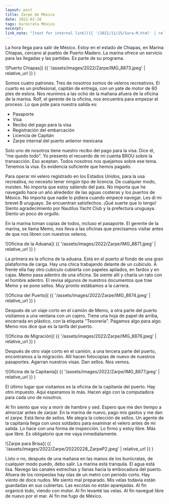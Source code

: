```yaml
---
layout: post
title: Zarpe de México
date: 2022-02-28
tags: burócrata México
excerpt:
link_note: "[text for internal link]({{ '/2021/11/15/Sara-M.html' | relative_url }})"
---
```


La hora llega para salir de México. Estoy en el estado de Chiapas,
en Marina Chiapas, cercano al pueblo de Puerto Madero. La marina ofrece un
servicio para las llegadas y las partidas. Es parte de su programa.

![Puerto Chiapas](
  {{ '/assets/images/2022/Zarpe/IMG_8873.jpeg' | relative_url }}
)

Somos cuatro patrones. Tres de nosotros somos de veleros recreativos. El cuarto
es un profesional, capitán de entrega, con un yate de motor de 80 pies de eslora.
Nos reunimos a las ocho de la mañana afuera de la oficina de la marina.
Rolf, el gerente de la oficina, nos encuentra para empezar el proceso.
Lo que pide para nuestra salida es:

- Pasaporte
- Visa
- Recibo del pago para la visa
- Registración del embarcación
- Licencia de Capitán
- Zarpe internal del puerto anterior mexicana

Solo uno de nosotros tiene nuestro recibo del pago para la visa. Dice él,
"me quedo todo". Yo presento el recuerdo de mi cuenta BROU sobre la transacción.
Eso aceptan. Todos nosotros nos quejamos sobre ese tema. Tenemos la visa. Es
evidencia suficiente que hemos pagado.

Para operar mi velero registrado en los Estados Unidos, para la usa recreativa,
no necesito tener ningún tipo de licencia. De cualquier modo, insisten. No
importa que estoy saliendo del país. No importa que he navegado hace un año
alrededor de las aguas costeras y los puertos de México. No importa que nadie
lo pidiera cuando empecé navegar. Les di mi brevet B uruguayo.  Se encuentran
satisfechos. ¡Qué suerte que lo tengo! Siento agradecimiento por Nautilus Yacht
Club y la prefectura uruguaya. Siento un poco de orgullo.

En la marina toman copias de todos, incluso el pasaporte.
El gerente de la marina, se llama Memo, nos lleva a las oficinas que
precisamos visitar antes de que nos libren con nuestros veleros.

![Oficina de la Aduana](
  {{ '/assets/images/2022/Zarpe/IMG_8871.jpeg' | relative_url }}
)

La primera es la oficina de la aduana. Está en el puerto al fondo de una gran
plataforma de carga. Hay una chica trabajando delante de un cubículo. A frente
ella hay otro cubículo cubierta con papeles apilados, en fardos y en cajas.
Memo pasa adentro de una oficina. Se siente allí y charla un rato con el
hombre adentro. El revisa algunos de nuestros documentos que trae Memo 
y se pone sellos. Muy pronto estábamos a la carrera.

![Oficina del Puerto](
  {{ '/assets/images/2022/Zarpe/IMG_8874.jpeg' | relative_url }}
)

Después de un viaje corto en el camión de Memo, a otra parte del puerto
visitamos a una ventana con un cajero. Tiene una hoja de papel de arriba,
encerrada en plástico, con la etiqueta "Tesorería". Pagamos algo para algo.
Memo nos dice que es la tarifa del puerto.

![Oficina de Migración](
  {{ '/assets/images/2022/Zarpe/IMG_8876.jpeg' | relative_url }}
)

Después de otro viaje corto en el camión, a una tercera parte del puerto,
encontramos a la migración. Allí hacen fotocopias de nuevo de nuestros
pasaportes. Agarran nuestros visas. Dan sellos. Nos vemos.

![Oficina de la Capitanía](
  {{ '/assets/images/2022/Zarpe/IMG_8877.jpeg' | relative_url }}
)

El último lugar que visitamos es la oficina de la capitanía del puerto. Hay
otro impuesto. Aquí esperamos lo más. Hacen algo con la computadora
para cada uno de nosotros.

Al fin siento que voy a morir de hambre y sed. Espero que me den tiempo
a almorzar antes de zarpar. En la marina de nuevo, pago mis gastos y me dan
el zarpe. Está llena de sellos. Me alegra la colección de sellos.
Un agente de la capitanía llega con unos soldados para examinar el velero
antes de mi salida. Lo hace con una forma de inspección. Lo firmo y estoy
libre. Más que libre. Es obligatorio que me vaya inmediatamente.

![Zarpe para Brisa](
  {{ '/assets/images/2022/Zarpe/20220228_ZarpeP2.jpeg' | relative_url }}
)

Listo o no, después de una mañana en las manos de los burócratas, de
cualquier modo puedo, debo salir. La marina está tranquila. El agua está lisa.
Navego las canales estrechas y llanas hacia la embocadura del puerto.  Afuera
de los rompeolas hay olas de un metro con periodo corto. Hay viento de doce
nudos.  Me siento mal preparado.  Mis velas todavía están guardadas en sus
cubiertas. Las escotas no están aparejadas. Al fin organicé todo, viendo con
motor. Al fin levanté las velas.  Al fin navegué libre de nuevo por el mar. Al
fin me fugo de México.

